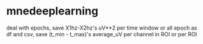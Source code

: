 # mnedeeplearning
deal with epochs, save X1hz-X2hz's uV**2 per time window or all epoch as df and csv, save (t_min - t_max)'s average_uV per channel in ROI or per ROI
